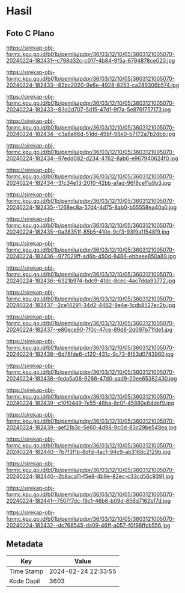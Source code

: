 # Hasil

## Foto C Plano

https://sirekap-obj-formc.kpu.go.id/b01b/pemilu/pdpr/36/03/12/10/05/3603121005070-20240224-182431--c798d32c-c017-4b84-9f5a-6794878ce020.jpg

https://sirekap-obj-formc.kpu.go.id/b01b/pemilu/pdpr/36/03/12/10/05/3603121005070-20240224-182433--82bc2020-9e6e-4928-8253-ca289306b574.jpg

https://sirekap-obj-formc.kpu.go.id/b01b/pemilu/pdpr/36/03/12/10/05/3603121005070-20240224-182433--83d2d707-5d15-47d1-9f7a-5e876f757173.jpg

https://sirekap-obj-formc.kpu.go.id/b01b/pemilu/pdpr/36/03/12/10/05/3603121005070-20240224-182434--c3a8a66d-51dd-49bf-98e0-b7172a7b2dbb.jpg

https://sirekap-obj-formc.kpu.go.id/b01b/pemilu/pdpr/36/03/12/10/05/3603121005070-20240224-182434--97edd082-d234-4762-8ab6-e967940624f0.jpg

https://sirekap-obj-formc.kpu.go.id/b01b/pemilu/pdpr/36/03/12/10/05/3603121005070-20240224-182434--31c34e13-2010-42bb-a1ad-96f8ce11a9b3.jpg

https://sirekap-obj-formc.kpu.go.id/b01b/pemilu/pdpr/36/03/12/10/05/3603121005070-20240224-182435--1268ec8a-57d4-4d75-8ab0-b55558ea40a0.jpg

https://sirekap-obj-formc.kpu.go.id/b01b/pemilu/pdpr/36/03/12/10/05/3603121005070-20240224-182435--0a38351f-85b5-410e-9cf3-93f9a11548f9.jpg

https://sirekap-obj-formc.kpu.go.id/b01b/pemilu/pdpr/36/03/12/10/05/3603121005070-20240224-182436--977029ff-ad6b-450d-8488-ebbeee850a89.jpg

https://sirekap-obj-formc.kpu.go.id/b01b/pemilu/pdpr/36/03/12/10/05/3603121005070-20240224-182436--6321b974-bdc9-41dc-8cec-4ac7dda93772.jpg

https://sirekap-obj-formc.kpu.go.id/b01b/pemilu/pdpr/36/03/12/10/05/3603121005070-20240224-182437--2ce14291-34d2-4462-9e4e-1cdb8527ec2b.jpg

https://sirekap-obj-formc.kpu.go.id/b01b/pemilu/pdpr/36/03/12/10/05/3603121005070-20240224-182437--e80ece90-7f0c-47ce-89d8-2d097b71fde1.jpg

https://sirekap-obj-formc.kpu.go.id/b01b/pemilu/pdpr/36/03/12/10/05/3603121005070-20240224-182438--6d78fde6-c120-431c-9c73-8f53d0743960.jpg

https://sirekap-obj-formc.kpu.go.id/b01b/pemilu/pdpr/36/03/12/10/05/3603121005070-20240224-182438--feda5a08-9266-47d0-aad9-20ee65382430.jpg

https://sirekap-obj-formc.kpu.go.id/b01b/pemilu/pdpr/36/03/12/10/05/3603121005070-20240224-182439--c10f0449-7e55-48ba-8c0f-45880e84def9.jpg

https://sirekap-obj-formc.kpu.go.id/b01b/pemilu/pdpr/36/03/12/10/05/3603121005070-20240224-182439--aef21b3c-5e60-4d98-9c0d-83c29be548ea.jpg

https://sirekap-obj-formc.kpu.go.id/b01b/pemilu/pdpr/36/03/12/10/05/3603121005070-20240224-182440--7b7f3f1b-8dfd-4ac1-94c9-ab3168c2129b.jpg

https://sirekap-obj-formc.kpu.go.id/b01b/pemilu/pdpr/36/03/12/10/05/3603121005070-20240224-182440--2b8aca11-f5e8-4b9e-82ec-c33cd56c9391.jpg

https://sirekap-obj-formc.kpu.go.id/b01b/pemilu/pdpr/36/03/12/10/05/3603121005070-20240224-182441--7507f7dc-f9c1-46b6-b09d-856d7162bf7d.jpg

https://sirekap-obj-formc.kpu.go.id/b01b/pemilu/pdpr/36/03/12/10/05/3603121005070-20240224-182432--dc768545-da09-46ff-a057-f0f98ffcb556.jpg


## Metadata

| Key        | Value               |
| ---------- | ------------------- |
| Time Stamp | 2024-02-24 22:33:55 |
| Kode Dapil | 3603                |



